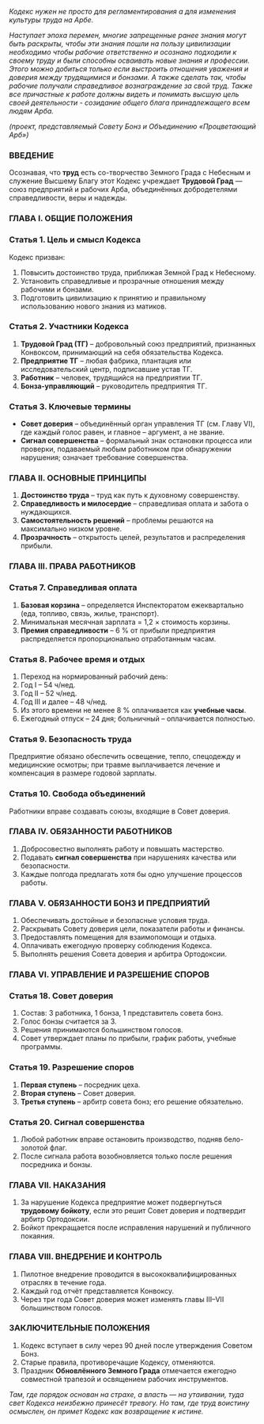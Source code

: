 _Кодекс нужен не просто для регламентирования а для изменения культуры труда на Арбе._

_Наступает эпоха перемен, многие запрещенные ранее знания могут быть раскрыты, чтобы эти знания пошли на пользу цивилизации необходимо чтобы рабочие ответственно и осознано подходили к своему труду и были способны осваивать новые знания и профессии. Этого можно добиться только если выстроить отношения уважения и доверия между трудящимися и бонзами. А также сделать так, чтобы рабочие получали справедливое вознаграждение за свой труд. Также все причастные к работе должны видеть и понимать высшую цель своей деятельности - созидание общего блага принадлежащего всем людям Арба._

  

_(проект, представляемый Совету Бонз и Объединению «Процветающий Арб»)_

### ВВЕДЕНИЕ

Осознавая, что **труд** есть со-творчество Земного Града с Небесным и служение Высшему Благу этот Кодекс учреждает **Трудовой Град** ― союз предприятий и рабочих Арба, объединённых добродетелями справедливости, веры и надежды.

### ГЛАВА I. ОБЩИЕ ПОЛОЖЕНИЯ

### Статья 1. Цель и смысл Кодекса

Кодекс призван:

1. Повысить достоинство труда, приближая Земной Град к Небесному.
2. Установить справедливые и прозрачные отношения между рабочими и бонзами.
3. Подготовить цивилизацию к принятию и правильному использованию нового знания из матиков.

### Статья 2. Участники Кодекса

1. **Трудовой Град (ТГ)** – добровольный союз предприятий, признанных Конвоксом, принимающий на себя обязательства Кодекса.
2. **Предприятие ТГ** – любая фабрика, плантация или исследовательский центр, подписавшие устав ТГ.
3. **Работник** – человек, трудящийся на предприятии ТГ.
4. **Бонза-управляющий** – руководитель предприятия ТГ.

### Статья 3. Ключевые термины

- **Совет доверия** – объединённый орган управления ТГ (см. Главу VI), где каждый голос равен, и главное – аргумент, а не звание.
- **Сигнал совершенства** – формальный знак остановки процесса или проверки, подаваемый любым работником при обнаружении нарушения; означает требование совершенства.

### ГЛАВА II. ОСНОВНЫЕ ПРИНЦИПЫ

1. **Достоинство труда** – труд как путь к духовному совершенству.
2. **Справедливость и милосердие** – справедливая оплата и забота о нуждающихся.
3. **Самостоятельность решений** – проблемы решаются на максимально низком уровне.
4. **Прозрачность** – открытость целей, результатов и распределения прибыли.

### ГЛАВА III. ПРАВА РАБОТНИКОВ

### Статья 7. Справедливая оплата

1. **Базовая корзина** – определяется Инспекторатом ежеквартально (еда, топливо, связь, жилье, транспорт).
2. Минимальная месячная зарплата = 1,2 × стоимость корзины.
3. **Премия справедливости** – 6 % от прибыли предприятия распределяется пропорционально отработанным часам.

### Статья 8. Рабочее время и отдых

1. Переход на нормированный рабочий день:
2. Год I – 54 ч/нед.
3. Год II – 52 ч/нед.
4. Год III и далее – 48 ч/нед.
5. Из этого времени не менее 8 % оплачивается как **учебные часы**.
6. Ежегодный отпуск – 24 дня; больничный – оплачивается полностью.

### Статья 9. Безопасность труда

Предприятие обязано обеспечить освещение, тепло, спецодежду и медицинские осмотры; при травме выплачивается лечение и компенсация в размере годовой зарплаты.

### Статья 10. Свобода объединений

Работники вправе создавать союзы, входящие в Совет доверия.

### ГЛАВА IV. ОБЯЗАННОСТИ РАБОТНИКОВ

1. Добросовестно выполнять работу и повышать мастерство.
2. Подавать **сигнал совершенства** при нарушениях качества или безопасности.
3. Каждые полгода предлагать хотя бы одно улучшение процессов работы.

### ГЛАВА V. ОБЯЗАННОСТИ БОНЗ И ПРЕДПРИЯТИЙ

1. Обеспечивать достойные и безопасные условия труда.
2. Раскрывать Совету доверия цели, показатели работы и финансы.
3. Предоставлять помещения для взаимопомощи и отдыха.
4. Оплачивать ежегодную проверку соблюдения Кодекса.
5. Выполнять решения Совета доверия и арбитра Ортодоксии.

### ГЛАВА VI. УПРАВЛЕНИЕ И РАЗРЕШЕНИЕ СПОРОВ

### Статья 18. Совет доверия

1. Состав: 3 работника, 1 бонза, 1 представитель совета бонз.
2. Голос бонзы считается за 3.
3. Решения принимаются большинством голосов.
4. Совет утверждает планы по прибыли, график работы, учебные программы.

### Статья 19. Разрешение споров

1. **Первая ступень** – посредник цеха.
2. **Вторая ступень** – Совет доверия.
3. **Третья ступень** – арбитр совета бонз; его решение обязательно.

### Статья 20. Сигнал совершенства

1. Любой работник вправе остановить производство, подняв бело-золотой флаг.
2. После сигнала работа возобновляется только после решения посредника и бонзы.

### ГЛАВА VII. НАКАЗАНИЯ

1. За нарушение Кодекса предприятие может подвергнуться **трудовому бойкоту**, если это решит Совет доверия и подтвердит арбитр Ортодоксии.
2. Бойкот прекращается после исправления нарушений и публичного покаяния.

### ГЛАВА VIII. ВНЕДРЕНИЕ И КОНТРОЛЬ

1. Пилотное внедрение проводится в высококвалифицированных отраслях в течение года.
2. Каждый год отчёт представляется Конвоксу.
3. Через три года Совет доверия может изменять главы III–VII большинством голосов.

### ЗАКЛЮЧИТЕЛЬНЫЕ ПОЛОЖЕНИЯ

1. Кодекс вступает в силу через 90 дней после утверждения Советом Бонз.
2. Старые правила, противоречащие Кодексу, отменяются.
3. Праздник **Обновлённого Земного Града** отмечается ежегодно совместной трапезой и освящением рабочих инструментов.

_Там, где порядок основан на страхе, а власть — на утаивании, туда свет Кодекса неизбежно принесёт тревогу. Но там, где труд воистину осмыслен, он примет Кодекс как возвращение к истине._
